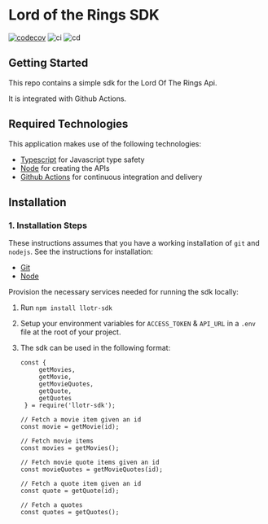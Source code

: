 # Lord of the Rings SDK
[![codecov](https://codecov.io/gh/GerrardE/lotr-sdk/branch/main/graph/badge.svg?token=SLTR5I06N9)](https://codecov.io/gh/GerrardE/lotr-sdk)
![ci](https://github.com/lotr/lotr/actions/workflows/ci.yml/badge.svg)
![cd](https://github.com/lotr/lotr/actions/workflows/cd.yml/badge.svg)

## Getting Started

This repo contains a simple sdk for the Lord Of The Rings Api. 

It is integrated with Github Actions.

## Required Technologies

This application makes use of the following technologies:

- [Typescript](https://www.typescriptlang.org/) for Javascript type safety
- [Node](https://nodejs.org/) for creating the APIs
- [Github Actions](https://github.com/features/actions) for continuous integration and delivery

## Installation

### 1. Installation Steps

These instructions assumes that you have a working installation of `git` and `nodejs`. See the instructions for installation:

- [Git](https://git-scm.com/book/en/v2/Getting-Started-Installing-Git) 
- [Node](https://nodejs.org/en/download/)

Provision the necessary services needed for running the sdk locally:

1. Run `npm install llotr-sdk`
1. Setup your environment variables for `ACCESS_TOKEN` & `API_URL` in a `.env` file at the root of your project.
1. The sdk can be used in the following format:

   ```
   const { 
        getMovies, 
        getMovie, 
        getMovieQuotes,
        getQuote,
        getQuotes 
    } = require('llotr-sdk');

   // Fetch a movie item given an id
   const movie = getMovie(id);

   // Fetch movie items
   const movies = getMovies();

   // Fetch movie quote items given an id
   const movieQuotes = getMovieQuotes(id);

   // Fetch a quote item given an id
   const quote = getQuote(id);

   // Fetch a quotes
   const quotes = getQuotes();
   ```
